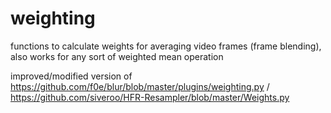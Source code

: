 # weighting
functions to calculate weights for averaging video frames (frame blending), 
also works for any sort of weighted mean operation

improved/modified version of https://github.com/f0e/blur/blob/master/plugins/weighting.py / https://github.com/siveroo/HFR-Resampler/blob/master/Weights.py
